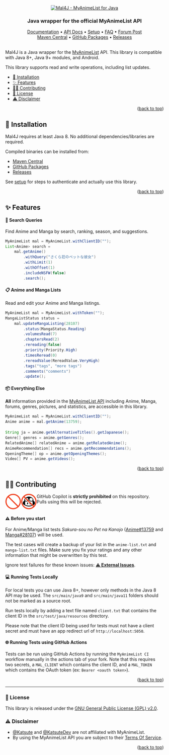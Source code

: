 <div id="top" align="center">
    <a href="https://github.com/KatsuteDev/Mal4J#readme">
        <img src="https://raw.githubusercontent.com/KatsuteDev/Mal4J/main/assets/banner.png" alt="Mal4J - MyAnimeList for Java">
    </a>
    <h3>Java wrapper for the official MyAnimeList API</h3>
    <div>
        <a href="https://docs.katsute.dev/mal4j">Documentation</a>
        •
        <a href="https://myanimelist.net/apiconfig/references/api/v2">API Docs</a>
        •
        <a href="https://github.com/KatsuteDev/Mal4J/blob/main/setup.md#readme">Setup</a>
        •
        <a href="https://github.com/KatsuteDev/Mal4J/blob/main/faq.md#readme">FAQ</a>
        •
        <a href="https://myanimelist.net/forum/?topicid=1897569">Forum Post</a>
    <br>
        <a href="https://mvnrepository.com/artifact/dev.katsute/mal4j">Maven Central</a>
        •
        <a href="https://github.com/KatsuteDev/Mal4J/packages/1104772">GitHub Packages</a>
        •
        <a href="https://github.com/KatsuteDev/Mal4J/releases">Releases</a>
    </div>
</div>

<br>

Mal4J is a Java wrapper for the [MyAnimeList](https://myanimelist.net/) API. This library is compatible with Java 8+, Java 9+ modules, and Android.

This library supports read and write operations, including list updates.

 - [📃 Installation](#-installation)
 - [✨ Features](#-features)
 - [👨‍💻 Contributing](#-contributing)
 - [💼 License](#-license)
 - [⚠️️ Disclaimer](#%EF%B8%8F%EF%B8%8F-disclaimer)

<p align="right">(<a href="#top">back to top</a>)</p>

## 📃 Installation

Mal4J requires at least Java 8. No additional dependencies/libraries are required.

Compiled binaries can be installed from:

 - [Maven Central](https://mvnrepository.com/artifact/dev.katsute/mal4j)
 - [GitHub Packages](https://github.com/KatsuteDev/Mal4J/packages/1104772)
 - [Releases](https://github.com/KatsuteDev/Mal4J/releases)

See [setup](https://github.com/KatsuteDev/Mal4J/blob/main/setup.md#readme) for steps to authenticate and actually use this library.

<p align="right">(<a href="#top">back to top</a>)</p>

## ✨ Features

#### 🔎 Search Queries

Find Anime and Manga by search, ranking, season, and suggestions.

```java
MyAnimeList mal = MyAnimeList.withClientID("");
List<Anime> search =
    mal.getAnime()
        .withQuery("さくら荘のペットな彼女")
        .withLimit(1)
        .withOffset(1)
        .includeNSFW(false)
        .search();
```

#### 📋 Anime and Manga Lists

Read and edit your Anime and Manga listings.

```java
MyAnimeList mal = MyAnimeList.withToken("");
MangaListStatus status =
    mal.updateMangaListing(28107)
        .status(MangaStatus.Reading)
        .volumesRead(7)
        .chaptersRead(2)
        .rereading(false)
        .priority(Priority.High)
        .timesReread(0)
        .rereadValue(RereadValue.VeryHigh)
        .tags("tags", "more tags")
        .comments("comments")
        .update();
```

#### 📦 Everything Else

**All** information provided in the [MyAnimeList API](https://myanimelist.net/apiconfig/references/api/v2) including Anime, Manga, forums, genres, pictures, and statistics, are accessible in this library.

```java
MyAnimeList mal = MyAnimeList.withClientID("");
Anime anime = mal.getAnime(13759);

String ja = anime.getAlternativeTitles().getJapanese();
Genre[] genres = anime.getGenres();
RelatedAnime[] relatedAnime = anime.getRelatedAnime();
AnimeRecommendation[] recs = anime.getRecommendations();
OpeningTheme[] op = anime.getOpeningThemes();
Video[] PV = anime.getVideos();
```

<p align="right">(<a href="#top">back to top</a>)</p>

## 👨‍💻 Contributing

<!-- GitHub Copilot Disclaimer -->
<table>
    <img alt="GitHub Copilot" align="left" src="https://raw.githubusercontent.com/KatsuteDev/.github/main/profile/copilot-dark.png#gh-dark-mode-only" width="50">
    <img alt="GitHub Copilot" align="left" src="https://raw.githubusercontent.com/KatsuteDev/.github/main/profile/copilot-light.png#gh-light-mode-only" width="50">
    <p>GitHub Copilot is <b>strictly prohibited</b> on this repository.<br>Pulls using this will be rejected.</p>
</table>
<!-- GitHub Copilot Disclaimer -->

#### ⚠️️ Before you start

For Anime/Manga list tests *Sakura-sou no Pet na Kanojo* ([Anime#13759](https://myanimelist.net/anime/13759) and [Manga#28107](https://myanimelist.net/manga/28107)) will be used.

The test cases will create a backup of your list in the `anime-list.txt` and `manga-list.txt` files. Make sure you fix your ratings and any other information that might be overwritten by this test.

Ignore test failures for these known issues: [**⚠️ External Issues**](https://github.com/KatsuteDev/Mal4J/projects/10).

#### 💻 Running Tests Locally

For local tests you can use Java 8+, however only methods in the Java 8 API may be used. The `src/main/java9` and `src/main/java11` folders should not be marked as a source root.

Run tests locally by adding a text file named `client.txt` that contains the client ID in the `src/test/java/resources` directory.

Please note that the client ID being used for tests must not have a client secret and must have an app redirect url of `http://localhost:5050`.

#### 🌐 Running Tests using GitHub Actions

Tests can be run using GitHub Actions by running the `MyAnimeList CI` workflow manually in the actions tab of your fork. Note that this requires two secrets, a `MAL_CLIENT` which contains the client ID, and a `MAL_TOKEN` which contains the OAuth token (ex: `Bearer <oauth token>`).

<p align="right">(<a href="#top">back to top</a>)</p>

<hr>

### 💼 License

This library is released under the [GNU General Public License (GPL) v2.0](https://github.com/KatsuteDev/Mal4J/blob/main/LICENSE).

### ⚠️️ Disclaimer

 - [@Katsute](https://github.com/Katsute) and [@KatsuteDev](https://github.com/KatsuteDev) are not affiliated with MyAnimeList.
 - By using the MyAnimeList API you are subject to their [Terms Of Service](https://myanimelist.net/static/apiagreement.html).

<p align="right">(<a href="#top">back to top</a>)</p>